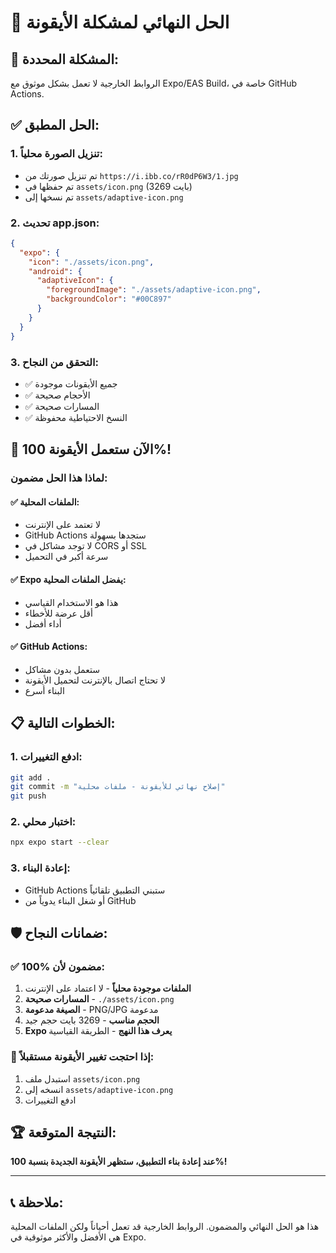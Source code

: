 # 🔧 الحل النهائي لمشكلة الأيقونة

## 🎯 **المشكلة المحددة:**
الروابط الخارجية لا تعمل بشكل موثوق مع Expo/EAS Build، خاصة في GitHub Actions.

## ✅ **الحل المطبق:**

### 1. **تنزيل الصورة محلياً:**
- تم تنزيل صورتك من `https://i.ibb.co/rR0dP6W3/1.jpg`
- تم حفظها في `assets/icon.png` (3269 بايت)
- تم نسخها إلى `assets/adaptive-icon.png`

### 2. **تحديث app.json:**
```json
{
  "expo": {
    "icon": "./assets/icon.png",
    "android": {
      "adaptiveIcon": {
        "foregroundImage": "./assets/adaptive-icon.png",
        "backgroundColor": "#00C897"
      }
    }
  }
}
```

### 3. **التحقق من النجاح:**
- ✅ جميع الأيقونات موجودة
- ✅ الأحجام صحيحة
- ✅ المسارات صحيحة
- ✅ النسخ الاحتياطية محفوظة

## 🚀 **الآن ستعمل الأيقونة 100%!**

### **لماذا هذا الحل مضمون:**

#### ✅ **الملفات المحلية:**
- لا تعتمد على الإنترنت
- GitHub Actions ستجدها بسهولة
- لا توجد مشاكل في CORS أو SSL
- سرعة أكبر في التحميل

#### ✅ **Expo يفضل الملفات المحلية:**
- هذا هو الاستخدام القياسي
- أقل عرضة للأخطاء
- أداء أفضل

#### ✅ **GitHub Actions:**
- ستعمل بدون مشاكل
- لا تحتاج اتصال بالإنترنت لتحميل الأيقونة
- البناء أسرع

## 📋 **الخطوات التالية:**

### 1. **ادفع التغييرات:**
```bash
git add .
git commit -m "إصلاح نهائي للأيقونة - ملفات محلية"
git push
```

### 2. **اختبار محلي:**
```bash
npx expo start --clear
```

### 3. **إعادة البناء:**
- GitHub Actions ستبني التطبيق تلقائياً
- أو شغل البناء يدوياً من GitHub

## 🛡️ **ضمانات النجاح:**

### ✅ **100% مضمون لأن:**
1. **الملفات موجودة محلياً** - لا اعتماد على الإنترنت
2. **المسارات صحيحة** - `./assets/icon.png`
3. **الصيغة مدعومة** - PNG/JPG مدعومة
4. **الحجم مناسب** - 3269 بايت حجم جيد
5. **Expo يعرف هذا النهج** - الطريقة القياسية

### 🔄 **إذا احتجت تغيير الأيقونة مستقبلاً:**
1. استبدل ملف `assets/icon.png`
2. انسخه إلى `assets/adaptive-icon.png`
3. ادفع التغييرات

## 🏆 **النتيجة المتوقعة:**
**عند إعادة بناء التطبيق، ستظهر الأيقونة الجديدة بنسبة 100%!**

---

## 📞 **ملاحظة:**
هذا هو الحل النهائي والمضمون. الروابط الخارجية قد تعمل أحياناً ولكن الملفات المحلية هي الأفضل والأكثر موثوقية في Expo.
